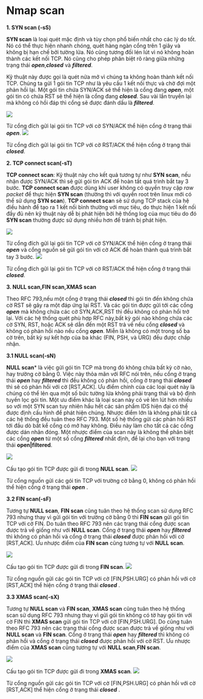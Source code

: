# Nmap scan

**1. SYN scan (-sS)**

**SYN scan** là loại quét mặc định và tùy chọn phổ biến nhất cho các lý do tốt. Nó có thể thực hiện nhanh chóng, quét hàng ngàn cổng trên 1 giây và không bị hạn chế bởi tường lửa. Nó cũng tương đối lén lút vì nó không hoàn thành các kết nối TCP. Nó cũng cho phép phân biệt rõ ràng giữa những trạng thái ***open***,***closed*** và ***filtered***.

Kỹ thuật này được gọi là quét nửa mở vì chúng ta không hoàn thành kết nối TCP. Chúng ta gửi 1 gói tin TCP như là yêu cầu 1 kết nối thực và chờ đợi một phản hồi lại. Một gói tin chứa SYN/ACK sẽ thể hiện là cổng đang ***open***, một gói tin có chứa RST sẽ thể hiện là cổng đang ***closed***. Sau vài lần truyền lại mà không có hồi đáp thì cổng sẽ được đánh dấu là ***filtered***. 
  
<img src="http://i.imgur.com/ifSO6YW.png">

Từ cổng đích gửi lại gói tin TCP với cờ SYN/ACK thể hiện cổng ở trạng thái ***open***.
<img src="http://imgur.com/021sAbc.png">

Từ cổng đích gửi lại gói tin TCP với cờ RST/ACK thể hiện cổng ở trạng thái ***closed***.

**2. TCP connect scan(-sT)**

**TCP connect scan**: Kỹ thuật này cho kết quả tương tự như **SYN scan**, nếu nhận được SYN/ACK thì sẽ gửi gói tin ACK để hoàn tất quá trình bắt tay 3 bước. **TCP connect scan** được dùng khi user không có quyền truy cập *raw packet* để thực hiện **SYN scan** (thường thì với quyền root trên linux mới có thể sử dụng **SYN scan**). **TCP connect sca**n sẽ sử dụng TCP stack của hệ điều hành để tạo ra 1 kết nối bình thường với mục tiêu, do thực hiện 1 kết nối đầy đủ nên kỹ thuật này dễ bị phát hiện bởi hệ thống log của mục tiêu do đó **SYN scan** thường được sử dụng nhiều hơn để tránh bị phát hiện.

<img src="http://imgur.com/KM4CkzQ.png">

Từ cổng đích gửi lại gói tin TCP với cờ SYN/ACK thể hiện cổng ở trạng thái ***open*** và cổng nguồn sẽ gửi gói tin với cờ ACK để hoàn thành quá trình bắt tay 3 bước.
<img src="http://imgur.com/sVnjT93.png">

Từ cổng đích gửi lại gói tin TCP với cờ RST/ACK thể hiện cổng ở trạng thái ***closed***.

**3. NULL scan,FIN scan,XMAS scan**

Theo RFC 793,nếu một cổng ở trạng thái ***closed*** thì gói tin đến không chứa cờ RST sẽ gây ra một đáp ứng lại RST. Và các gói tin được gửi tới các cổng ***open*** mà không chứa các cờ SYN,ACK,RST thì đều không có phản hổi trở lại. Với các hệ thống quét phù hợp RFC này,bất kỳ gói nào không chứa các cờ SYN, RST, hoặc ACK sẽ dẫn đến một RST trả về nếu cổng ***closed*** và không có phản hồi nào nếu cổng ***open***. Miễn là không có một trong số ba cờ trên, bất kỳ sự kết hợp của ba khác (FIN, PSH, và URG) đều được chấp nhận.

**3.1 NULL scan(-sN)**

**NULL scan*** là việc gửi gói tin TCP mà trong đó không chứa bất kỳ cờ nào, hay trường cờ bằng 0. Việc này thỏa mãn với RFC nói trên, nếu cổng ở trạng thái ***open*** hay ***filtered*** thì đều không có phản hồi, cổng ở trạng thái ***closed*** thì sẽ có phản hồi với cờ [RST,ACK]. Ưu điểm chính của các loại quét này là chúng có thể lẻn qua một số bức tường lửa không phải trạng thái và bộ định tuyến lọc gói tin. Một ưu điểm khác là loại scan này có vẻ lén lút hơn nhiều so với một SYN scan tuy nhiên hầu hết các sản phẩm IDS hiện đại có thể được định cấu hình để phát hiện chúng. Nhược điểm lớn là không phải tất cả các hệ thống đều tuân theo RFC 793. Một số hệ thống gửi các phản hồi RST tới đầu dò bất kể cổng có mở hay không. Điều này làm cho tất cả các cổng được dán nhãn đóng. Một nhược điểm của scan này là không thể phân biệt các cổng ***open*** từ một số cổng ***filtered*** nhất định, để lại cho bạn với trạng thái **open|filtered**.

<img src="http://i.imgur.com/CgsIvTa.png">

Cấu tạo gói tin TCP được gửi đi trong **NULL scan**.
<img src="http://imgur.com/rLG8sVE.png">

Từ cổng nguồn gửi các gói tin TCP với trường cờ bằng 0, không có phản hồi thể hiện cổng ở trạng thái ***open*** .

**3.2 FIN scan(-sF)**

Tương tự **NULL scan**, **FIN scan** cũng tuân theo hệ thống scan sử dụng RFC 793 nhưng thay vì gửi gói tin với trường cờ bằng 0 thì **FIN scan** gửi gói tin TCP với cờ FIN. Do tuân theo RFC 793 nên các trạng thái cổng được scan được trả về giống như với **NULL scan**. Cổng ở trạng thái ***open*** hay ***filtered*** thì không có phản hồi và cổng ở trạng thái ***closed*** được phản hồi với cờ [RST,ACK]. Ưu nhược điểm của **FIN scan** cũng tương tự với **NULL scan**.

<img src="http://imgur.com/caP8POe.png">

Cấu tạo gói tin TCP được gửi đi trong **FIN scan**.
<img src="http://imgur.com/9Dd6noh.png">

Từ cổng nguồn gửi các gói tin TCP với cờ [FIN,PSH.URG] có phản hồi với cờ [RST,ACK] thể hiện cổng ở trạng thái ***closed*** .

**3.3 XMAS scan(-sX)**

Tương tự **NULL scan** và **FIN scan**, **XMAS scan** cũng tuân theo hệ thống scan sử dụng RFC 793 nhưng thay vì gửi gói tin không có tờ hay gói tin với cờ FIN thì **XMAS scan** gửi gói tin TCP với cờ [FIN,PSH.URG]. Do cũng tuân theo RFC 793 nên các trạng thái cổng được scan được trả về giống như với **NULL scan** và **FIN scan**. Cổng ở trạng thái ***open*** hay ***filtered*** thì không có phản hồi và cổng ở trạng thái ***closed*** được phản hồi với cờ RST. Ưu nhược điểm của **XMAS scan** cũng tương tự với **NULL scan**,**FIN scan**.

<img src="http://imgur.com/4zzJD9H.png">

Cấu tạo gói tin TCP được gửi đi trong **XMAS scan**.
<img src="http://imgur.com/MEsMg3F.png">

Từ cổng nguồn gửi các gói tin TCP với cờ [FIN,PSH.URG] có phản hồi với cờ [RST,ACK] thể hiện cổng ở trạng thái ***closed*** .




